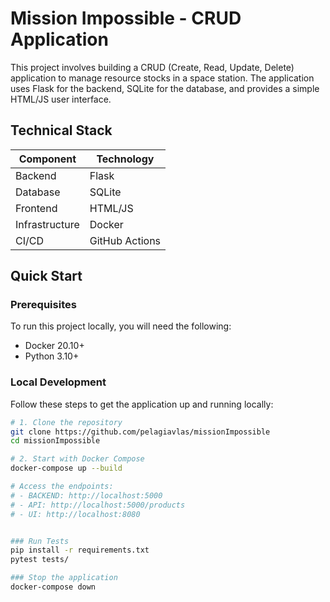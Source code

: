 # Mission Impossible - CRUD Application

This project involves building a CRUD (Create, Read, Update, Delete) application to manage resource stocks in a space station. The application uses Flask for the backend, SQLite for the database, and provides a simple HTML/JS user interface.

## Technical Stack

| Component     | Technology         |
|---------------|--------------------|
| Backend       | Flask              |
| Database      | SQLite             |
| Frontend      | HTML/JS            |
| Infrastructure| Docker             |
| CI/CD         | GitHub Actions     |

## Quick Start

### Prerequisites
To run this project locally, you will need the following:

- Docker 20.10+
- Python 3.10+  

### Local Development

Follow these steps to get the application up and running locally:

```bash
# 1. Clone the repository
git clone https://github.com/pelagiavlas/missionImpossible
cd missionImpossible

# 2. Start with Docker Compose
docker-compose up --build

# Access the endpoints:
# - BACKEND: http://localhost:5000
# - API: http://localhost:5000/products
# - UI: http://localhost:8080


### Run Tests
pip install -r requirements.txt
pytest tests/

### Stop the application
docker-compose down
